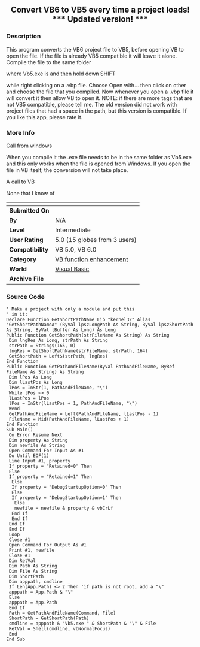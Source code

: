 ﻿<div align="center">

## Convert VB6 to VB5 every time a project loads\! \*\*\* Updated version\! \*\*\*


</div>

### Description

This program converts the VB6 project file to VB5, before opening VB to open the file. If the file is already VB5 compatible it will leave it alone. Compile the file to the same folder

where Vb5.exe is and then hold down SHIFT

while right clicking on a .vbp file. Choose Open with... then click on other and choose the file that you compiled. Now whenever you open a .vbp file it will convert it then allow VB to open it. NOTE: if there are more tags that are not VB5 compatible, please tell me. The old version did not work with project files that had a space in the path, but this version is compatible. If you like this app, please rate it.
 
### More Info
 
Call from windows

When you compile it the .exe file needs to be in the same folder as Vb5.exe and this only works when the file is opened from Windows. If you open the file in VB itself, the conversion will not take place.

A call to VB

None that I know of


<span>             |<span>
---                |---
**Submitted On**   |
**By**             |[N/A](https://github.com/Planet-Source-Code/PSCIndex/blob/master/ByAuthor/empty.md)
**Level**          |Intermediate
**User Rating**    |5.0 (15 globes from 3 users)
**Compatibility**  |VB 5\.0, VB 6\.0
**Category**       |[VB function enhancement](https://github.com/Planet-Source-Code/PSCIndex/blob/master/ByCategory/vb-function-enhancement__1-25.md)
**World**          |[Visual Basic](https://github.com/Planet-Source-Code/PSCIndex/blob/master/ByWorld/visual-basic.md)
**Archive File**   |[](https://github.com/Planet-Source-Code/convert-vb6-to-vb5-every-time-a-project-loads-updated-version__1-9411/archive/master.zip)





### Source Code

```
' Make a project with only a module and put this
' in it:
Declare Function GetShortPathName Lib "kernel32" Alias "GetShortPathNameA" (ByVal lpszLongPath As String, ByVal lpszShortPath As String, ByVal lBuffer As Long) As Long
Public Function GetShortPath(strFileName As String) As String
 Dim lngRes As Long, strPath As String
 strPath = String$(165, 0)
 lngRes = GetShortPathName(strFileName, strPath, 164)
 GetShortPath = Left$(strPath, lngRes)
End Function
Public Function GetPathAndFileName(ByVal PathAndFileName, ByRef FileName As String) As String
 Dim lPos As Long
 Dim lLastPos As Long
 lPos = InStr(1, PathAndFileName, "\")
 While lPos <> 0
 lLastPos = lPos
 lPos = InStr(lLastPos + 1, PathAndFileName, "\")
 Wend
 GetPathAndFileName = Left(PathAndFileName, lLastPos - 1)
 FileName = Mid(PathAndFileName, lLastPos + 1)
End Function
Sub Main()
 On Error Resume Next
 Dim property As String
 Dim newfile As String
 Open Command For Input As #1
 Do Until EOF(1)
 Line Input #1, property
 If property = "Retained=0" Then
 Else
 If property = "Retained=1" Then
  Else
  If property = "DebugStartupOption=0" Then
  Else
  If property = "DebugStartupOption=1" Then
   Else
   newfile = newfile & property & vbCrLf
  End If
  End If
 End If
 End If
 Loop
 Close #1
 Open Command For Output As #1
 Print #1, newfile
 Close #1
 Dim RetVal
 Dim Path As String
 Dim File As String
 Dim ShortPath
 Dim apppath, cmdline
 If Len(App.Path) <> 2 Then 'if path is not root, add a "\"
 apppath = App.Path & "\"
 Else
 apppath = App.Path
 End If
 Path = GetPathAndFileName(Command, File)
 ShortPath = GetShortPath(Path)
 cmdline = apppath & "Vb5.exe " & ShortPath & "\" & File
 RetVal = Shell(cmdline, vbNormalFocus)
 End
End Sub
```

